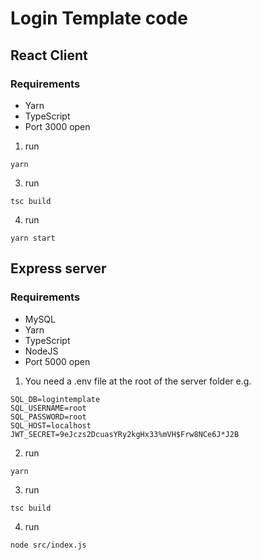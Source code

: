 # Login Template code

## React Client
### Requirements
- Yarn
- TypeScript
- Port 3000 open


1. run 

```
yarn
```

3. run
```
tsc build
```

4. run
```
yarn start
```

## Express server

### Requirements
- MySQL
- Yarn
- TypeScript
- NodeJS
- Port 5000 open

1. You need a .env file at the root of the server folder e.g.
```
SQL_DB=logintemplate
SQL_USERNAME=root
SQL_PASSWORD=root
SQL_HOST=localhost
JWT_SECRET=9eJczs2DcuasYRy2kgHx33%mVH$Frw8NCe6J*J2B
```

2. run 

```
yarn
```

3. run
```
tsc build
```

4. run
```
node src/index.js
```